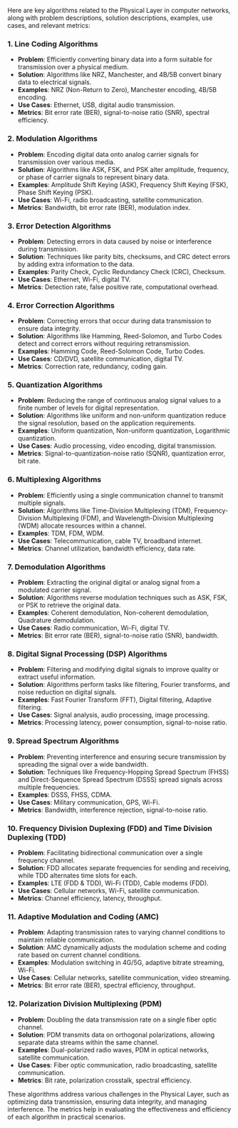 Here are key algorithms related to the Physical Layer in computer networks, along with problem descriptions, solution descriptions, examples, use cases, and relevant metrics:

### 1\. **Line Coding Algorithms**

*   **Problem**: Efficiently converting binary data into a form suitable for transmission over a physical medium.
*   **Solution**: Algorithms like NRZ, Manchester, and 4B/5B convert binary data to electrical signals.
*   **Examples**: NRZ (Non-Return to Zero), Manchester encoding, 4B/5B encoding.
*   **Use Cases**: Ethernet, USB, digital audio transmission.
*   **Metrics**: Bit error rate (BER), signal-to-noise ratio (SNR), spectral efficiency.

### 2\. **Modulation Algorithms**

*   **Problem**: Encoding digital data onto analog carrier signals for transmission over various media.
*   **Solution**: Algorithms like ASK, FSK, and PSK alter amplitude, frequency, or phase of carrier signals to represent binary data.
*   **Examples**: Amplitude Shift Keying (ASK), Frequency Shift Keying (FSK), Phase Shift Keying (PSK).
*   **Use Cases**: Wi-Fi, radio broadcasting, satellite communication.
*   **Metrics**: Bandwidth, bit error rate (BER), modulation index.

### 3\. **Error Detection Algorithms**

*   **Problem**: Detecting errors in data caused by noise or interference during transmission.
*   **Solution**: Techniques like parity bits, checksums, and CRC detect errors by adding extra information to the data.
*   **Examples**: Parity Check, Cyclic Redundancy Check (CRC), Checksum.
*   **Use Cases**: Ethernet, Wi-Fi, digital TV.
*   **Metrics**: Detection rate, false positive rate, computational overhead.

### 4\. **Error Correction Algorithms**

*   **Problem**: Correcting errors that occur during data transmission to ensure data integrity.
*   **Solution**: Algorithms like Hamming, Reed-Solomon, and Turbo Codes detect and correct errors without requiring retransmission.
*   **Examples**: Hamming Code, Reed-Solomon Code, Turbo Codes.
*   **Use Cases**: CD/DVD, satellite communication, digital TV.
*   **Metrics**: Correction rate, redundancy, coding gain.


### 5\. **Quantization Algorithms**

*   **Problem**: Reducing the range of continuous analog signal values to a finite number of levels for digital representation.
*   **Solution**: Algorithms like uniform and non-uniform quantization reduce the signal resolution, based on the application requirements.
*   **Examples**: Uniform quantization, Non-uniform quantization, Logarithmic quantization.
*   **Use Cases**: Audio processing, video encoding, digital transmission.
*   **Metrics**: Signal-to-quantization-noise ratio (SQNR), quantization error, bit rate.

### 6\. **Multiplexing Algorithms**

*   **Problem**: Efficiently using a single communication channel to transmit multiple signals.
*   **Solution**: Algorithms like Time-Division Multiplexing (TDM), Frequency-Division Multiplexing (FDM), and Wavelength-Division Multiplexing (WDM) allocate resources within a channel.
*   **Examples**: TDM, FDM, WDM.
*   **Use Cases**: Telecommunication, cable TV, broadband internet.
*   **Metrics**: Channel utilization, bandwidth efficiency, data rate.

### 7\. **Demodulation Algorithms**

*   **Problem**: Extracting the original digital or analog signal from a modulated carrier signal.
*   **Solution**: Algorithms reverse modulation techniques such as ASK, FSK, or PSK to retrieve the original data.
*   **Examples**: Coherent demodulation, Non-coherent demodulation, Quadrature demodulation.
*   **Use Cases**: Radio communication, Wi-Fi, digital TV.
*   **Metrics**: Bit error rate (BER), signal-to-noise ratio (SNR), bandwidth.

### 8\. **Digital Signal Processing (DSP) Algorithms**

*   **Problem**: Filtering and modifying digital signals to improve quality or extract useful information.
*   **Solution**: Algorithms perform tasks like filtering, Fourier transforms, and noise reduction on digital signals.
*   **Examples**: Fast Fourier Transform (FFT), Digital filtering, Adaptive filtering.
*   **Use Cases**: Signal analysis, audio processing, image processing.
*   **Metrics**: Processing latency, power consumption, signal-to-noise ratio.


### 9\. **Spread Spectrum Algorithms**

*   **Problem**: Preventing interference and ensuring secure transmission by spreading the signal over a wide bandwidth.
*   **Solution**: Techniques like Frequency-Hopping Spread Spectrum (FHSS) and Direct-Sequence Spread Spectrum (DSSS) spread signals across multiple frequencies.
*   **Examples**: DSSS, FHSS, CDMA.
*   **Use Cases**: Military communication, GPS, Wi-Fi.
*   **Metrics**: Bandwidth, interference rejection, signal-to-noise ratio.

### 10\. **Frequency Division Duplexing (FDD) and Time Division Duplexing (TDD)**

*   **Problem**: Facilitating bidirectional communication over a single frequency channel.
*   **Solution**: FDD allocates separate frequencies for sending and receiving, while TDD alternates time slots for each.
*   **Examples**: LTE (FDD & TDD), Wi-Fi (TDD), Cable modems (FDD).
*   **Use Cases**: Cellular networks, Wi-Fi, satellite communication.
*   **Metrics**: Channel efficiency, latency, throughput.

### 11\. **Adaptive Modulation and Coding (AMC)**

*   **Problem**: Adapting transmission rates to varying channel conditions to maintain reliable communication.
*   **Solution**: AMC dynamically adjusts the modulation scheme and coding rate based on current channel conditions.
*   **Examples**: Modulation switching in 4G/5G, adaptive bitrate streaming, Wi-Fi.
*   **Use Cases**: Cellular networks, satellite communication, video streaming.
*   **Metrics**: Bit error rate (BER), spectral efficiency, throughput.

### 12\. **Polarization Division Multiplexing (PDM)**

*   **Problem**: Doubling the data transmission rate on a single fiber optic channel.
*   **Solution**: PDM transmits data on orthogonal polarizations, allowing separate data streams within the same channel.
*   **Examples**: Dual-polarized radio waves, PDM in optical networks, satellite communication.
*   **Use Cases**: Fiber optic communication, radio broadcasting, satellite communication.
*   **Metrics**: Bit rate, polarization crosstalk, spectral efficiency.

These algorithms address various challenges in the Physical Layer, such as optimizing data transmission, ensuring data integrity, and managing interference. The metrics help in evaluating the effectiveness and efficiency of each algorithm in practical scenarios.